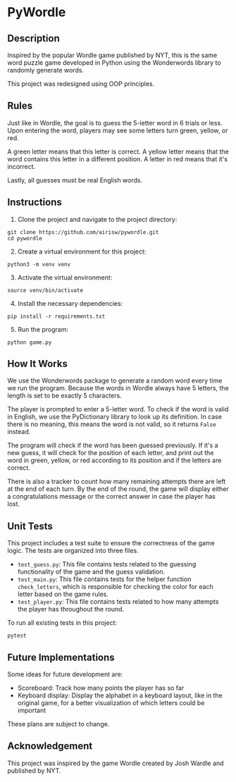 # PyWordle

## Description
Inspired by the popular Wordle game published by NYT, this is the same word puzzle game developed in Python using the Wonderwords library to randomly generate words.

This project was redesigned using OOP principles.

## Rules
Just like in Wordle, the goal is to guess the 5-letter word in 6 trials or less. Upon entering the word, players may see some letters turn green, yellow, or red.

A green letter means that this letter is correct. A yellow letter means that the word contains this letter in a different position. A letter in red means that it's incorrect.

Lastly, all guesses must be real English words.

## Instructions
1. Clone the project and navigate to the project directory:
```
git clone https://github.com/airisw/pywordle.git
cd pywordle
```

2. Create a virtual environment for this project:
```
python3 -m venv venv
```

3. Activate the virtual environment:
```
source venv/bin/activate
```

4. Install the necessary dependencies:
```
pip install -r requirements.txt
```

5. Run the program:
```
python game.py
```

## How It Works
We use the Wonderwords package to generate a random word every time we run the program. Because the words in Wordle always have 5 letters, the length is set to be exactly 5 characters.

The player is prompted to enter a 5-letter word. To check if the word is valid in English, we use the PyDictionary library to look up its definition. In case there is no meaning, this means the word is not valid, so it returns `False` instead.

The program will check if the word has been guessed previously. If it's a new guess, it will check for the position of each letter, and print out the word in green, yellow, or red according to its position and if the letters are correct.

There is also a tracker to count how many remaining attempts there are left at the end of each turn. By the end of the round, the game will display either a congratulations message or the correct answer in case the player has lost.

## Unit Tests
This project includes a test suite to ensure the correctness of the game logic. The tests are organized into three files.

- `test_guess.py`: This file contains tests related to the guessing functionality of the game and the guess validation.
- `test_main.py`: This file contains tests for the helper function `check_letters`, which is responsible for checking the color for each letter based on the game rules.
- `test_player.py`: This file contains tests related to how many attempts the player has throughout the round.

To run all existing tests in this project:
```
pytest
```

## Future Implementations
Some ideas for future development are:
- Scoreboard: Track how many points the player has so far
- Keyboard display: Display the alphabet in a keyboard layout, like in the original game, for a better visualization of which letters could be important

These plans are subject to change.

## Acknowledgement
This project was inspired by the game Wordle created by Josh Wardle and published by NYT.
